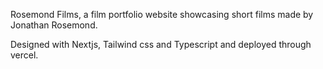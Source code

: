 Rosemond Films, a film portfolio website showcasing short films made by Jonathan Rosemond.


Designed with Nextjs, Tailwind css and Typescript and deployed through vercel.
